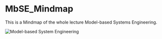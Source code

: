 
# MbSE_Mindmap
This is a Mindmap of the whole lecture Model-based Systems Engineering.

![Model-based System Engineering](https://user-images.githubusercontent.com/43043269/119122387-bf8ec980-ba2e-11eb-8a96-dce8f72a709c.png)
